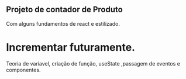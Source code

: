 ## Projeto de contador de Produto
Com alguns fundamentos de react e estilizado.

# Incrementar futuramente.

Teoria de variavel, criação de função, useState ,passagem de eventos e componentes.
